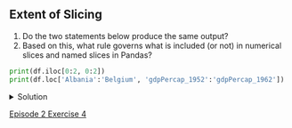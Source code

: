 ## Extent of Slicing

1. Do the two statements below produce the same output?
1. Based on this, what rule governs what is included (or not) in numerical slices and named slices in Pandas?

```python
print(df.iloc[0:2, 0:2])
print(df.loc['Albania':'Belgium', 'gdpPercap_1952':'gdpPercap_1962'])
```

<details>
  <summary>
Solution
  </summary>

No, they do not produce the same output! The output of the first statement is:

  <pre>
  gdpPercap_1952  gdpPercap_1957
country                                
Albania     1601.056136     1942.284244
Austria     6137.076492     8842.598030
</pre>
  
The second statement gives:

  <pre>
  gdpPercap_1952  gdpPercap_1957  gdpPercap_1962
country                                                
Albania     1601.056136     1942.284244     2312.888958
Austria     6137.076492     8842.598030    10750.721110
Belgium     8343.105127     9714.960623    10991.206760
</pre>

Clearly, the second statement produces an additional column and an additional row compared to the first statement.<br/>
What conclusion can we draw? We see that a numerical slice, 0:2, <i>omits</i> the final index (i.e. index 2) in the range provided, while a named slice, ‘gdpPercap_1952’:’gdpPercap_1962’, <i>includes</i> the final element.

  </details>
  
[Episode 2 Exercise 4](episode2_ex4.md)
